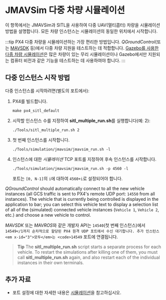 # JMAVSim 다중 차량 시뮬레이션

이 항목에서는 JMAVSim과 SITL을 사용하여 다중 UAV(멀티콥터) 차량을 시뮬레이션 방법을 설명합니다. 모든 차량 인스턴스는 시뮬레이션의 동일한 위치에서 시작합니다.

:::tip PX4 다중 차량을 시뮬레이션하는 가장 편리한 방법입니다. *QGroundControl*(또는 [MAVSDK](https://mavsdk.mavlink.io/) 등)에서 다중 차량 지원을 테스트하는 데 적합합니다. [Gazebo를 사용한 다중 차량 시뮬레이션](../simulation/multi-vehicle-simulation.md)은 많은 차량이 있는 무리 시뮬레이션이나 Gazebo에서만 지원되는 컴퓨터 비전과 같은 기능을 테스트하는 데 사용하여야 합니다.
:::


## 다중 인스턴스 시작 방법

다중 인스턴스를 시작하려면(별도의 포트에서):

1. PX4를 빌드합니다.
   ```
   make px4_sitl_default
   ```
1. 시작할 인스턴스 수를 지정하여 **sitl_multiple_run.sh**를 실행합니다(예: 2):
   ```
   ./Tools/sitl_multiple_run.sh 2
   ```
1. 첫 번째 인스턴스를 시작합니다.
   ```
   ./Tools/simulation/jmavsim/jmavsim_run.sh -l
   ```
1. 인스턴스에 대한 *시뮬레이션* TCP 포트를 지정하여 후속 인스턴스를 시작합니다.
   ```
   ./Tools/simulation/jmavsim/jmavsim_run.sh -p 4560 -l
   ```
   포트는 `[0, N-1]`의 `i`에 대하여 `4560+i`로 설정되어야 합니다.

*QGroundControl* should automatically connect to all the new vehicle instances (all GCS traffic is sent to PX4's remote UDP port: `14550` from all instances). The vehicle that is currently being controlled is displayed in the application to bar; you can select this vehicle text to display a selection list of all of the (simulated) connected vehicle instances (`Vehicle 1`, `Vehicle 2`, etc.) and choose a new vehicle to control.

*MAVSDK* 또는 *MAVROS*와 같은 개발자 API는 `14540`(첫 번째 인스턴스)에서 `14549</1까지 순차적으로 할당된 PX4 원격 UDP 포트에서 수신 대기합니다.
추가 인스턴스 <em x-id="3">모두</em>는 <code>14549` 포트에 연결됩니다.

> **Tip** The **sitl_multiple_run.sh** script starts a separate process for each vehicle. To restart the simulations after killing one of them, you must call **sitl_multiple_run.sh** again, and also restart each of the individual instances in their own terminals.

## 추가 자료

* 포트 설정에 대한 자세한 내용은 [시뮬레이션](../simulation/README.md)을 참고하십시오.
